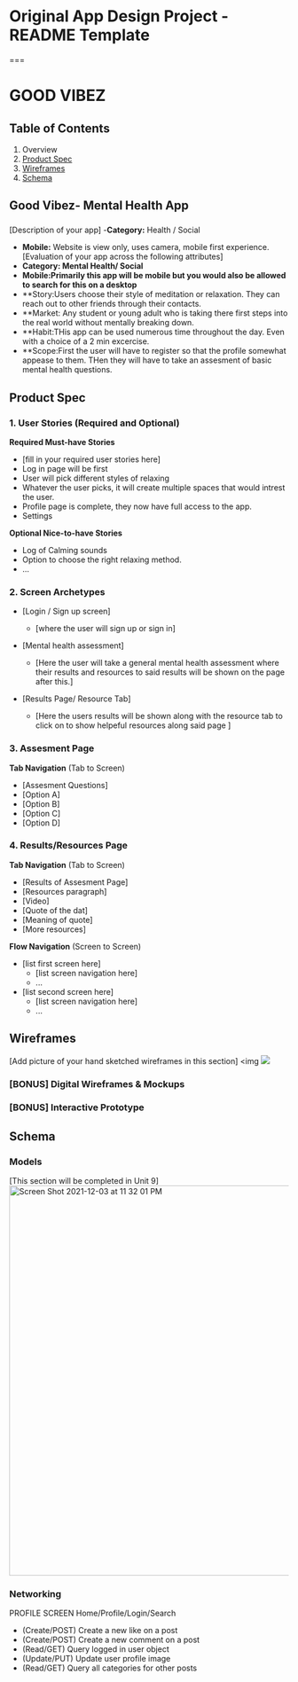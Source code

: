 # Original App Design Project - README Template
===

# GOOD VIBEZ

## Table of Contents
1. Overview
2. [Product Spec](#Product-Spec)
3. [Wireframes](#Wireframes)
4. [Schema](#Schema)

## Good Vibez- Mental Health App
### 
[Description of your app]
   -**Category:** Health / Social 
   - **Mobile:** Website is view only, uses camera, mobile first experience.
[Evaluation of your app across the following attributes]
- **Category: Mental Health/ Social**
- **Mobile:Primarily this app will be mobile but you would also be allowed to search for this on a desktop**
- **Story:Users choose their style of meditation or relaxation. They can reach out to other friends through their contacts.
- **Market: Any student or  young adult who is taking there first steps into the real world without mentally breaking down.
- **Habit:THis app can be used numerous time throughout the day. Even with a choice of a 2 min excercise.
- **Scope:First the user will have to register so that the profile somewhat appease to them. THen they will have to take an assesment of basic mental health questions.

## Product Spec

### 1. User Stories (Required and Optional)

**Required Must-have Stories**

* [fill in your required user stories here]
* Log in page will be first 
* User will pick different styles of relaxing
* Whatever the user picks, it will create multiple spaces that would intrest the user.
* Profile page is complete, they now have full access to the app.
* Settings  

**Optional Nice-to-have Stories**

* Log of Calming sounds
* Option to choose the right relaxing method.
* ...

### 2. Screen Archetypes

* [Login / Sign up screen]
   * [where the user will sign up or sign in]
   
* [Mental health assessment]
   * [Here the user will take a general mental health assessment where their results and resources to said results will be shown on the page after this.]
   
* [Results Page/ Resource Tab]
    * [Here the users results will be shown along with the resource tab to click on to show helpeful resources along said page ]

### 3. Assesment Page

**Tab Navigation** (Tab to Screen)

* [Assesment Questions]
* [Option A]
* [Option B]
* [Option C]
* [Option D]

### 4. Results/Resources Page

**Tab Navigation** (Tab to Screen)
* [Results of Assesment Page]
* [Resources paragraph]
* [Video]
* [Quote of the dat]
* [Meaning of quote]
* [More resources]

**Flow Navigation** (Screen to Screen)

* [list first screen here]
   * [list screen navigation here]
   * ...
* [list second screen here]
   * [list screen navigation here]
   * ...

## Wireframes
[Add picture of your hand sketched wireframes in this section]
<img ![](https://i.imgur.com/aT7wcLs.jpg)


### [BONUS] Digital Wireframes & Mockups

### [BONUS] Interactive Prototype


## Schema 
### Models
[This section will be completed in Unit 9]
<img width="704" alt="Screen Shot 2021-12-03 at 11 32 01 PM" src="https://user-images.githubusercontent.com/39573207/144697017-b77969fc-4e0c-4e88-b9f4-2fd49a71e3c7.png">


### Networking
PROFILE SCREEN
Home/Profile/Login/Search
- (Create/POST) Create a new like on a post
- (Create/POST) Create a new comment on a post
- (Read/GET) Query logged in user object
- (Update/PUT) Update user profile image 
- (Read/GET) Query all categories for other posts
